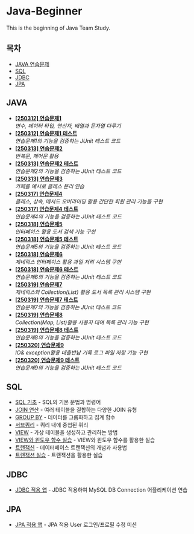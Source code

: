 # Java-Beginner

This is the beginning of Java Team Study.

## 목차

- [JAVA 연습문제](#JAVA)
- [SQL](#SQL)
- [JDBC](#JDBC)
- [JPA](#JPA)

## JAVA

- **[[250312] 연습문제1](/mission/a_array/Exercise01.java)**  
  _변수, 데이터 타입, 연산자, 배열과 문자열 다루기_
- **[[250312] 연습문제1 테스트](/mission/a_array/Exercise01Tests.java)**  
  _연습문제1의 기능을 검증하는 JUnit 테스트 코드_
- **[[250313] 연습문제2](/mission/b_loop/Exercise02.java)**  
  _반복문, 제어문 활용_
- **[[250313] 연습문제2 테스트](/mission/b_loop/Exercise02Test.java)**  
  _연습문제2의 기능을 검증하는 JUnit 테스트 코드_
- **[[250313] 연습문제3](/mission/c_oop/cafe/Cafe.java)**  
  _카페를 예시로 클래스 분리 연습_
- **[[250317] 연습문제4](/mission/d_library/Application.java)**  
  _클래스, 상속, 메서드 오버라이딩 활용 간단한 회원 관리 기능을 구현_
- **[[250317] 연습문제4 테스트](/mission/d_library/ApplicationTest.java)**  
  _연습문제4의 기능을 검증하는 JUnit 테스트 코드_
- **[[250318] 연습문제5](/mission/e_bookstore/LibrarySearch.java)**  
    _인터페이스 활용 도서 검색 기능 구현_
- **[[250318] 연습문제5 테스트](/mission/e_bookstore/LibrarySearchTest.java)**  
  _연습문제5의 기능을 검증하는 JUnit 테스트 코드_
- **[[250318] 연습문제6](/mission/f_generics/FruitMain.java)**  
    _제네릭스 인터페이스 활용 과일 처리 시스템 구현_
- **[[250318] 연습문제6 테스트](/mission/f_generics/services/FruitProcessorTest.java)**  
  _연습문제6의 기능을 검증하는 JUnit 테스트 코드_
- **[[250319] 연습문제7](/mission/g_collection/service/BookManager.java)**  
  _제네릭스와 Collection(List) 활용 도서 목록 관리 시스템 구현_
- **[[250319] 연습문제7 테스트](/mission/g_collection/service/BookServiceTests.java)**  
  _연습문제7의 기능을 검증하는 JUnit 테스트 코드_
- **[[250319] 연습문제8](/mission/h_collection/service/RentalManager.java)**  
  _Collection(Map, List)활용 사용자 대여 목록 관리 기능 구현_
- **[[250319] 연습문제8 테스트](/mission/h_collection/service/LibraryServiceTests.java)**  
  _연습문제8의 기능을 검증하는 JUnit 테스트 코드_
- **[[250320] 연습문제9](/mission/i_exception/Application.java)**  
  _IO& exception활용 대출반납 기록 로그 파일 저장 기능 구현_
- **[[250320] 연습문제9 테스트](/mission/i_exception/ApplicationTests.java)**  
  _연습문제9의 기능을 검증하는 JUnit 테스트 코드_


## SQL

- [SQL 기초](SQL/Script-Basic.sql) - SQL의 기본 문법과 명령어
- [JOIN 연산](SQL/Script-Join.sql) - 여러 테이블을 결합하는 다양한 JOIN 유형
- [GROUP BY](SQL/Script-Group%20by.sql) - 데이터를 그룹화하고 집계 함수
- [서브쿼리](SQL/Script-Sub%20Query.sql) - 쿼리 내에 중첩된 쿼리
- [VIEW](SQL/Script-View.sql) - 가상 테이블을 생성하고 관리하는 방법
- [VIEW와 윈도우 함수 실습](SQL/Script-View%20and%20Window%20Function%20Mission.sql) - VIEW와 윈도우 함수를 활용한 실습
- [트랜잭션](SQL/Script-Transaction.sql) - 데이터베이스 트랜잭션의 개념과 사용법
- [트랜잭션 실습](SQL/Script-Transaction%20Misson.sql) - 트랜잭션을 활용한 실습


## JDBC
- [JDBC 적용 앱](Module-Jdbc/src/main/java/com/devyujin/jdbc/Application.java) - JDBC 적용하여 MySQL DB Connection 어플리케이션 연습

## JPA
- [JPA 적용 앱](Module-JPA/src/main/java/com/metaverse/academy/Application.java) - JPA 적용 User 로그인/프로필 수정 미션
